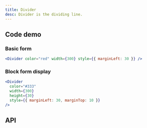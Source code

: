 ```yaml
---
title: Divider
desc: Divider is the dividing line.
---
```


## Code demo

### Basic form

```jsx
<Divider color="red" width={300} style={{ marginLeft: 30 }} />
```

### Block form display

```jsx
<Divider
  color="#333"
  width={300}
  height={30}
  style={{ marginLeft: 30, marginTop: 10 }}
/>
```

## API

<Props name="DividerProps" />
